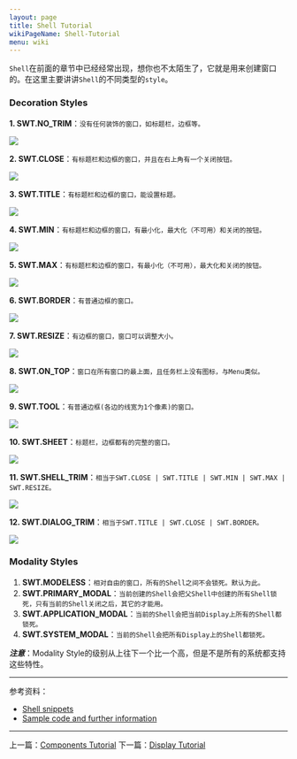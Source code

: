 ```yaml
---
layout: page
title: Shell Tutorial
wikiPageName: Shell-Tutorial
menu: wiki
---
```


`Shell`在前面的章节中已经经常出现，想你也不太陌生了，它就是用来创建窗口的。在这里主要讲讲`Shell`的不同类型的`style`。

### Decoration Styles

**1. SWT.NO_TRIM**：`没有任何装饰的窗口，如标题栏，边框等。` 

![]({{site.baseurl}}/eclipse.tutorial/wiki/images/image_swt_shell_no_trim.png)

**2. SWT.CLOSE**：`有标题栏和边框的窗口，并且在右上角有一个关闭按钮。` 

![]({{site.baseurl}}/eclipse.tutorial/wiki/images/image_swt_shell_close.png)

**3. SWT.TITLE**：`有标题栏和边框的窗口，能设置标题。` 

![]({{site.baseurl}}/eclipse.tutorial/wiki/images/image_swt_shell_title.png)

**4. SWT.MIN**：`有标题栏和边框的窗口，有最小化，最大化（不可用）和关闭的按钮。` 

![]({{site.baseurl}}/eclipse.tutorial/wiki/images/image_swt_shell_min.png)

**5. SWT.MAX**：`有标题栏和边框的窗口，有最小化（不可用），最大化和关闭的按钮。` 

![]({{site.baseurl}}/eclipse.tutorial/wiki/images/image_swt_shell_max.png)

**6. SWT.BORDER**：`有普通边框的窗口。` 

![]({{site.baseurl}}/eclipse.tutorial/wiki/images/image_swt_shell_border.png)

**7. SWT.RESIZE**：`有边框的窗口，窗口可以调整大小。` 

![]({{site.baseurl}}/eclipse.tutorial/wiki/images/image_swt_shell_resize.png)

**8. SWT.ON_TOP**：`窗口在所有窗口的最上面，且任务栏上没有图标，与Menu类似。` 

![]({{site.baseurl}}/eclipse.tutorial/wiki/images/image_swt_shell_on_top.png)

**9. SWT.TOOL**：`有普通边框(各边的线宽为1个像素)的窗口。` 

![]({{site.baseurl}}/eclipse.tutorial/wiki/images/image_swt_shell_tool.png)

**10. SWT.SHEET**：`标题栏，边框都有的完整的窗口。` 

![]({{site.baseurl}}/eclipse.tutorial/wiki/images/image_swt_shell_sheet.png)

**11. SWT.SHELL_TRIM**：`相当于SWT.CLOSE | SWT.TITLE | SWT.MIN | SWT.MAX | SWT.RESIZE。` 

![]({{site.baseurl}}/eclipse.tutorial/wiki/images/image_swt_shell_shell_trim.png)

**12. SWT.DIALOG_TRIM**：`相当于SWT.TITLE | SWT.CLOSE | SWT.BORDER。` 

![]({{site.baseurl}}/eclipse.tutorial/wiki/images/image_swt_shell_dialog_trim.png)

### Modality Styles

1. **SWT.MODELESS**：`相对自由的窗口，所有的Shell之间不会锁死。默认为此。`
2. **SWT.PRIMARY_MODAL**：`当前创建的Shell会把父Shell中创建的所有Shell锁死，只有当前的Shell关闭之后，其它的才能用。`
3. **SWT.APPLICATION_MODAL**：`当前的Shell会把当前Display上所有的Shell都锁死。`
4. **SWT.SYSTEM_MODAL**：`当前的Shell会把所有Display上的Shell都锁死。`

_**注意**_：Modality Style的级别从上往下一个比一个高，但是不是所有的系统都支持这些特性。

***
参考资料：
  * [Shell snippets](http://www.eclipse.org/swt/snippets/#shell)
  * [Sample code and further information](http://www.eclipse.org/swt/)

***

上一篇：[Components Tutorial]({{site.baseurl}}/eclipse.tutorial/wiki/Components-Tutorial.html)
下一篇：[Display Tutorial]({{site.baseurl}}/eclipse.tutorial/wiki/Display-Tutorial.html)
